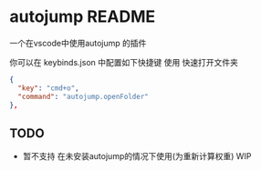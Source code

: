 # autojump README

一个在vscode中使用autojump 的插件

你可以在 keybinds.json 中配置如下快捷键 使用 快速打开文件夹

```json
{
  "key": "cmd+o",
  "command": "autojump.openFolder"
},
```

## TODO

* 暂不支持 在未安装autojump的情况下使用(为重新计算权重) WIP
